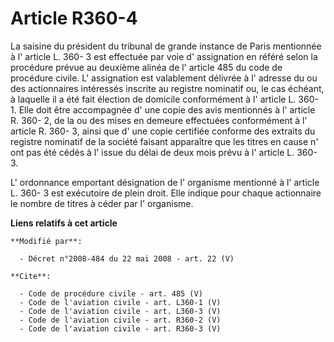# Article R360-4

La saisine du président du tribunal de grande instance de Paris mentionnée à l' article L. 360- 3 est effectuée par voie d'
assignation en référé selon la procédure prévue au deuxième alinéa de l' article 485 du code de procédure civile. L'
assignation est valablement délivrée à l' adresse du ou des actionnaires intéressés inscrite au registre nominatif ou, le cas
échéant, à laquelle il a été fait élection de domicile conformément à l' article L. 360- 1. Elle doit être accompagnée d' une
copie des avis mentionnés à l' article R. 360- 2, de la ou des mises en demeure effectuées conformément à l' article R. 360-
3, ainsi que d' une copie certifiée conforme des extraits du registre nominatif de la société faisant apparaître que les
titres en cause n' ont pas été cédés à l' issue du délai de deux mois prévu à l' article L. 360- 3.

L' ordonnance emportant désignation de l' organisme mentionné à l' article L. 360- 3 est exécutoire de plein droit. Elle
indique pour chaque actionnaire le nombre de titres à céder par l' organisme.

**Liens relatifs à cet article**

	**Modifié par**:

	  - Décret n°2008-484 du 22 mai 2008 - art. 22 (V)

	**Cite**:

	  - Code de procédure civile - art. 485 (V)
	  - Code de l'aviation civile - art. L360-1 (V)
	  - Code de l'aviation civile - art. L360-3 (V)
	  - Code de l'aviation civile - art. R360-2 (V)
	  - Code de l'aviation civile - art. R360-3 (V)
